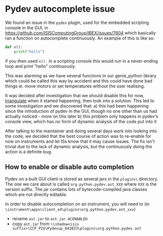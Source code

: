 # Pydev autocomplete issue

We found an issue in the `pydev` plugin, used for the embedded scripting console in the GUI, in https://github.com/ISISComputingGroup/IBEX/issues/7604 which basically ran a function on autocomplete continuously. An example of this is like so: 

```python 
def x():
    print("hello")
```

if you then used `x().` in a scripting console this would run in a never-ending loop and print "hello" continuously. 

This was alarming as we have several functions in our genie_python library which could be called this way by accident and this could have done bad things ie. move motors or set temperatures without the user realising. 

It was decided after investigation that we should disable this for now, [triangulate](https://github.com/ISISComputingGroup/IBEX/issues/7850) when it started happening, then look into a solution. This led to some investigation and we discovered that: 
a) this had been happening since the introduction of pydev in the GUI, though no one other than us had actually noticed - more on this later
b) this problem only happens in pydev's console view, which has no form of dynamic analysis of the code put into it

After talking to the maintainer and doing several days work into looking into the code, we decided that the best course of action was to re-enable for now on instruments and let ISs know that it may cause issues. The fix isn't trivial due to the lack of dynamic analysis, but the continuously doing the action is a definite bug.

## How to enable or disable auto completion
Pydev on a built GUI client is stored as several jars in the `plugins\` directory. The one we care about is called `org.python.pydev.ast_XXX` where `XXX` is the version suffix. The jar contains lots of bytecode-compiled java classes which are not directly editable. 

In order to disable autocompletion on an instrument, you will need to (in `\instrument\apps\client_e4\plugins\org.python.pydev.ast_xxx`)

- rename `ast.jar` to `ast.jar.ACENABLED`
- copy `ast.jar` from `\\shadow<isis suffix>\ICP_P2$\Pydevup_042023\plugins\org.python.pydev.ast`



